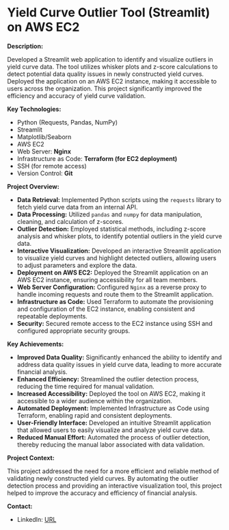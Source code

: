 # Yield Curve Outlier Tool (Streamlit) on AWS EC2

**Description:**

Developed a Streamlit web application to identify and visualize outliers in yield curve data. The tool utilizes whisker plots and z-score calculations to detect potential data quality issues in newly constructed yield curves. Deployed the application on an AWS EC2 instance, making it accessible to users across the organization. This project significantly improved the efficiency and accuracy of yield curve validation.

**Key Technologies:**

* Python (Requests, Pandas, NumPy)
* Streamlit
* Matplotlib/Seaborn
* AWS EC2
* Web Server: **Nginx**
* Infrastructure as Code: **Terraform (for EC2 deployment)**
* SSH (for remote access)
* Version Control: **Git**

**Project Overview:**

* **Data Retrieval:** Implemented Python scripts using the `requests` library to fetch yield curve data from an internal API.
* **Data Processing:** Utilized `pandas` and `numpy` for data manipulation, cleaning, and calculation of z-scores.
* **Outlier Detection:** Employed statistical methods, including z-score analysis and whisker plots, to identify potential outliers in the yield curve data.
* **Interactive Visualization:** Developed an interactive Streamlit application to visualize yield curves and highlight detected outliers, allowing users to adjust parameters and explore the data.
* **Deployment on AWS EC2:** Deployed the Streamlit application on an AWS EC2 instance, ensuring accessibility for all team members.
* **Web Server Configuration:** Configured `Nginx` as a reverse proxy to handle incoming requests and route them to the Streamlit application.
* **Infrastructure as Code:** Used Terraform to automate the provisioning and configuration of the EC2 instance, enabling consistent and repeatable deployments.
* **Security:** Secured remote access to the EC2 instance using SSH and configured appropriate security groups.

**Key Achievements:**

* **Improved Data Quality:** Significantly enhanced the ability to identify and address data quality issues in yield curve data, leading to more accurate financial analysis.
* **Enhanced Efficiency:** Streamlined the outlier detection process, reducing the time required for manual validation.
* **Increased Accessibility:** Deployed the tool on AWS EC2, making it accessible to a wider audience within the organization.
* **Automated Deployment:** Implemented Infrastructure as Code using Terraform, enabling rapid and consistent deployments.
* **User-Friendly Interface:** Developed an intuitive Streamlit application that allowed users to easily visualize and analyze yield curve data.
* **Reduced Manual Effort:** Automated the process of outlier detection, thereby reducing the manual labor associated with data validation.

**Project Context:**

This project addressed the need for a more efficient and reliable method of validating newly constructed yield curves. By automating the outlier detection process and providing an interactive visualization tool, this project helped to improve the accuracy and efficiency of financial analysis.

**Contact:**

* LinkedIn: [URL](https://www.linkedin.com/in/kamalakarpeta/)
